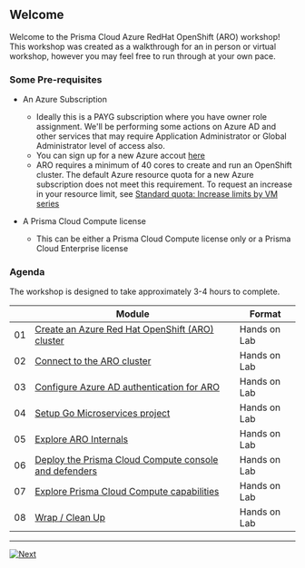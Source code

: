## Welcome

Welcome to the Prisma Cloud Azure RedHat OpenShift (ARO) workshop! This workshop was created as a walkthrough for an in person or virtual workshop, however you may feel free to run through at your own pace.

### Some Pre-requisites

* An Azure Subscription
  * Ideally this is a PAYG subscription where you have owner role assignment. We'll be performing some actions on Azure AD and other services that may require Application Administrator or Global Administrator level of access also.
  * You can sign up for a new Azure accout [here](https://azure.microsoft.com/free/?WT.mc_id=AZ-MVP-5003870)
  * ARO requires a minimum of 40 cores to create and run an OpenShift cluster. The default Azure resource quota for a new Azure subscription does not meet this requirement. To request an increase in your resource limit, see [Standard quota: Increase limits by VM series](https://docs.microsoft.com/en-us/azure/azure-portal/supportability/per-vm-quota-requests?WT.mc_id=AZ-MVP-5003870)

* A Prisma Cloud Compute license
  * This can be either a Prisma Cloud Compute license only or a Prisma Cloud Enterprise license


### Agenda

The workshop is designed to take approximately 3-4 hours to complete. 

|    | Module                   | Format       |
|----|--------------------------|--------------|
| 01 | [Create an Azure Red Hat OpenShift (ARO) cluster](../pull/1-create-aro-cluster.md)                         | Hands on Lab |
| 02 | [Connect to the ARO cluster](../pull/2-connect-aro-cluster.md) | Hands on Lab |
| 03 | [Configure Azure AD authentication for ARO](../pull/2-connect-aro-cluster.md)                | Hands on Lab |
| 04 | [Setup Go Microservices project](../pull/2-connect-aro-cluster.md) | Hands on Lab |
| 05 | [Explore ARO Internals](../pull/2-connect-aro-cluster.md)              | Hands on Lab |
| 06 | [Deploy the Prisma Cloud Compute console and defenders](../pull/2-connect-aro-cluster.md)  | Hands on Lab |
| 07 | [Explore Prisma Cloud Compute capabilities](../pull/2-connect-aro-cluster.md)                  | Hands on Lab |
| 08 | [Wrap / Clean Up](../pull/2-connect-aro-cluster.md)     | Hands on Lab |
----

[![Next](img/get_started.png)](./01_intro.md)
